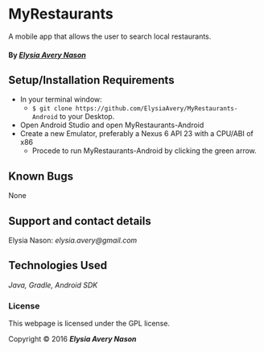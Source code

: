 # MyRestaurants
A mobile app that allows the user to search local restaurants.

#### By _[**Elysia Avery Nason**](https://github.com/elysiaavery)_

## Setup/Installation Requirements

* In your terminal window:
  * `$ git clone https://github.com/ElysiaAvery/MyRestaurants-Android` to your Desktop.
* Open Android Studio and open MyRestaurants-Android
* Create a new Emulator, preferably a Nexus 6 API 23 with a CPU/ABI of x86
  * Procede to run MyRestaurants-Android by clicking the green arrow.

## Known Bugs

None

## Support and contact details

Elysia Nason: _elysia.avery@gmail.com_

## Technologies Used

_Java,
Gradle,
Android SDK_

### License

This webpage is licensed under the GPL license.

Copyright &copy; 2016 **_Elysia Avery Nason_**
